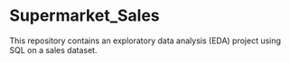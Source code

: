 # Supermarket_Sales
This repository contains an exploratory data analysis (EDA) project using SQL on a sales dataset. 
